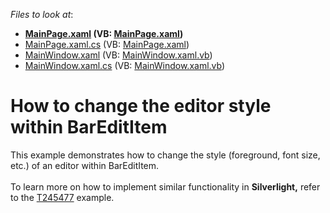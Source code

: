 <!-- default file list -->
*Files to look at*:

* **[MainPage.xaml](./CS/HowToChangeEditorStyleInBarEditItem/MainPage.xaml) (VB: [MainPage.xaml](./VB/HowToChangeEditorStyleInBarEditItem/MainPage.xaml))**
* [MainPage.xaml.cs](./CS/HowToChangeEditorStyleInBarEditItem/MainPage.xaml.cs) (VB: [MainPage.xaml](./VB/HowToChangeEditorStyleInBarEditItem/MainPage.xaml))
* [MainWindow.xaml](./CS/HowToChangeEditorStyleInBarEditItem/MainWindow.xaml) (VB: [MainWindow.xaml.vb](./VB/HowToChangeEditorStyleInBarEditItem/MainWindow.xaml.vb))
* [MainWindow.xaml.cs](./CS/HowToChangeEditorStyleInBarEditItem/MainWindow.xaml.cs) (VB: [MainWindow.xaml.vb](./VB/HowToChangeEditorStyleInBarEditItem/MainWindow.xaml.vb))
<!-- default file list end -->
# How to change the editor style within BarEditItem


<p>This example demonstrates how to change the style (foreground, font size, etc.) of an editor within BarEditItem.<br /><br />To learn more on how to implement similar functionality in <strong>Silverlight,</strong> refer to the <a href="https://www.devexpress.com/Support/Center/p/T245477">T245477</a> example.</p>

<br/>


